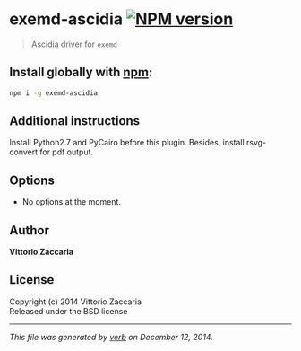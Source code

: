 # exemd-ascidia [![NPM version](https://badge.fury.io/js/exemd-ascidia.svg)](http://badge.fury.io/js/exemd-ascidia)

> Ascidia driver for `exemd`

## Install globally with [npm](npmjs.org):

```bash
npm i -g exemd-ascidia
```

## Additional instructions

Install Python2.7 and PyCairo before this plugin. Besides, install rsvg-convert for pdf output.

## Options

* No options at the moment.

## Author

**Vittorio Zaccaria**
 

## License
Copyright (c) 2014 Vittorio Zaccaria  
Released under the BSD license

***

_This file was generated by [verb](https://github.com/assemble/verb) on December 12, 2014._
